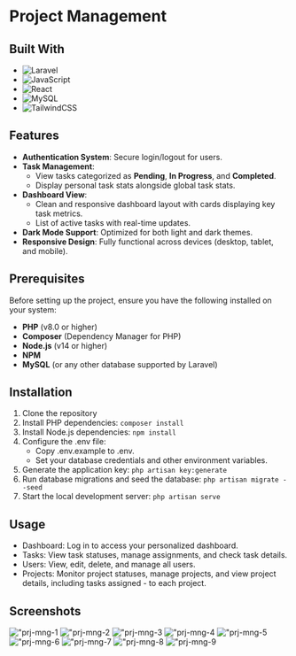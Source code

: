 # Project Management


## Built With

* ![Laravel](https://img.shields.io/badge/laravel-%23FF2D20.svg?style=for-the-badge&logo=laravel&logoColor=white)
* ![JavaScript](https://img.shields.io/badge/javascript-%23323330.svg?style=for-the-badge&logo=javascript&logoColor=%23F7DF1E)
* ![React](https://img.shields.io/badge/react-%2320232a.svg?style=for-the-badge&logo=react&logoColor=%2361DAFB)
* ![MySQL](https://img.shields.io/badge/mysql-4479A1.svg?style=for-the-badge&logo=mysql&logoColor=white)
* ![TailwindCSS](https://img.shields.io/badge/tailwindcss-%2338B2AC.svg?style=for-the-badge&logo=tailwind-css&logoColor=white)

## Features
- **Authentication System**: Secure login/logout for users.
- **Task Management**:
  - View tasks categorized as **Pending**, **In Progress**, and **Completed**.
  - Display personal task stats alongside global task stats.
- **Dashboard View**:
  - Clean and responsive dashboard layout with cards displaying key task metrics.
  - List of active tasks with real-time updates.
- **Dark Mode Support**: Optimized for both light and dark themes.
- **Responsive Design**: Fully functional across devices (desktop, tablet, and mobile).

## Prerequisites

Before setting up the project, ensure you have the following installed on your system:

- **PHP** (v8.0 or higher)
- **Composer** (Dependency Manager for PHP)
- **Node.js** (v14 or higher)
- **NPM**
- **MySQL** (or any other database supported by Laravel)

## Installation
1. Clone the repository
2. Install PHP dependencies: ```composer install```
3. Install Node.js dependencies: ```npm install```
4. Configure the .env file:
    - Copy .env.example to .env.
    - Set your database credentials and other environment variables.
5. Generate the application key: ```php artisan key:generate```
6. Run database migrations and seed the database: ```php artisan migrate --seed```
7. Start the local development server: ```php artisan serve```

## Usage
- Dashboard: Log in to access your personalized dashboard.
- Tasks: View task statuses, manage assignments, and check task details.
- Users: View, edit, delete, and manage all users.
- Projects: Monitor project statuses, manage projects, and view project details, including tasks assigned - to each project.

## Screenshots
!["prj-mng-1](images/prj-mng-1.png "prj-mng-1")
!["prj-mng-2](images/prj-mng-2.png "prj-mng-2")
!["prj-mng-3](images/prj-mng-3.png "prj-mng-3")
!["prj-mng-4](images/prj-mng-4.png "prj-mng-4")
!["prj-mng-5](images/prj-mng-5.png "prj-mng-5")
!["prj-mng-6](images/prj-mng-6.png "prj-mng-6")
!["prj-mng-7](images/prj-mng-7.png "prj-mng-7")
!["prj-mng-8](images/prj-mng-8.png "prj-mng-8")
!["prj-mng-9](images/prj-mng-9.png "prj-mng-9")
